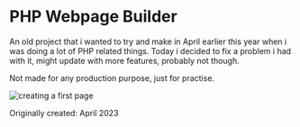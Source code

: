 # PHP Webpage Builder

An old project that i wanted to try and make in April earlier this year when i was doing a lot of PHP related things.
Today i decided to fix a problem i had with it, might update with more features, probably not though. 

Not made for any production purpose, just for practise. 

![creating a first page](https://i.imgur.com/7ecpzxW.png)

Originally created: April 2023
